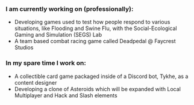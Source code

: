 ### I am currently working on (professionally):
- Developing games used to test how people respond to various situations, like Flooding and Swine Flu, with the Social-Ecological Gaming and Simulation (SEGS) Lab
- A team based combat racing game called Deadpedal @ Faycrest Studios
### In my spare time I work on:
- A collectible card game packaged inside of a Discord bot, Tykhe, as a content designer
- Developing a clone of Asteroids which will be expanded with Local Multiplayer and Hack and Slash elements

<!--
**IanMelvin/IanMelvin** is a ✨ _special_ ✨ repository because its `README.md` (this file) appears on your GitHub profile.

Here are some ideas to get you started:

- 🔭 I’m currently working on ...
- 🌱 I’m currently learning ...
- 👯 I’m looking to collaborate on ...
- 🤔 I’m looking for help with ...
- 💬 Ask me about ...
- 📫 How to reach me: ...
- 😄 Pronouns: ...
- ⚡ Fun fact: ...
-->

